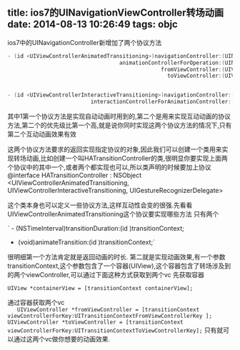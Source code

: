 title: ios7的UINavigationViewController转场动画
date: 2014-08-13 10:26:49
tags: objc
---
ios7中的UINavigationController新增加了两个协议方法  

```objective-c  
- (id <UIViewControllerAnimatedTransitioning>)navigationController:(UINavigationController *)navigationController
                                   animationControllerForOperation:(UINavigationControllerOperation)operation
                                                fromViewController:(UIViewController *)fromVC
                                                  toViewController:(UIViewController *)toVC


- (id <UIViewControllerInteractiveTransitioning>)navigationController:(UINavigationController *)navigationController
                          interactionControllerForAnimationController:(id <UIViewControllerAnimatedTransitioning>) animationController 
```


其中1第一个协议方法是实现自动动画时用到的,第二个是用来实现互动动画的协议方法,第二个的优先级比第一个高,就是说你同时实现这两个协议方法的情况下,只有第二个互动动画效果有效

<!--more-->

这两个协议方法要求的返回实现指定协议的对象,因此我们可以创建一个类用来实现转场动画,比如创建一个叫HATransitionController的类,很明显你要实现上面两个协议中的其中一个,或者两个都实现也可以,所以类声明的时候要加上协议
@interface HATransitionController : NSObject  <UIViewControllerAnimatedTransitioning, UIViewControllerInteractiveTransitioning, UIGestureRecognizerDelegate>


这个类本身也可以定义一些协议方法,这样互动性会变的很强.先看看UIViewControllerAnimatedTransitioning这个协议要实现哪些方法
只有两个  

  
` - (NSTimeInterval)transitionDuration:(id <UIViewControllerContextTransitioning>)transitionContext;
- (void)animateTransition:(id <UIViewControllerContextTransitioning>)transitionContext;`
 

很明细第一个方法肯定就是返回动画的时长.
第二就是实现动画效果,有一个参数transitionContext,这个参数包含了一个容器(UIView),这个容器包含了转场涉及到的两个viewController,可以通过下面这种方式获取到两个vc
先获取容器

 
`UIView *containerView = [transitionContext
                             containerView];`



通过容器获取两个vc  
`    UIViewController *fromViewController = [transitionContext
                                            viewControllerForKey:UITransitionContextFromViewControllerKey
                                            ];
    UIViewController *toViewController = [transitionContext
                                          viewControllerForKey:UITransitionContextToViewControllerKey];
`
只有就可以通过这两个vc做你想要的动画效果.

